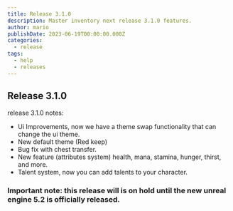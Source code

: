 ```yaml
---
title: Release 3.1.0
description: Master inventory next release 3.1.0 features.
author: mario
publishDate: 2023-06-19T00:00:00.000Z
categories:
  - release
tags:
  - help
  - releases
---
```


## Release 3.1.0

release 3.1.0 notes:

- Ui Improvements, now we have a theme swap functionality that can change the ui theme.
- New default theme (Red keep)
- Bug fix with chest transfer.
- New feature (attributes system) health, mana, stamina, hunger, thirst, and more.
- Talent system, now you can add talents to your character.

### Important note: this release will is on hold until the new unreal engine 5.2 is officially released.

